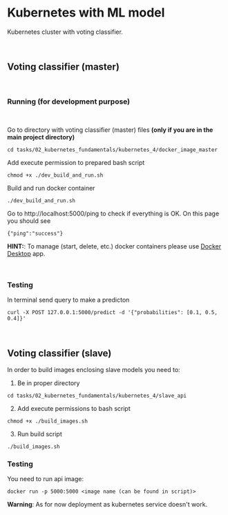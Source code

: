 # Kubernetes with ML model

Kubernetes cluster with voting classifier.

<br />

## Voting classifier (master)

<br />

### **Running (for development purpose)**

<br />

Go to directory with voting classifier (master) files **(only if you are in the main project directory)**
```
cd tasks/02_kubernetes_fundamentals/kubernetes_4/docker_image_master
```
Add execute permission to prepared bash script
```
chmod +x ./dev_build_and_run.sh
```
Build and run docker container
```
./dev_build_and_run.sh
```
Go to http://localhost:5000/ping to check if everything is OK.
On this page you should see
```
{"ping":"success"}
```
**HINT:**: To manage (start, delete, etc.) docker containers please use [Docker Desktop](https://www.docker.com/products/docker-desktop/) app.

<br />

### **Testing**

In terminal send query to make a predicton

```
curl -X POST 127.0.0.1:5000/predict -d '{"probabilities": [0.1, 0.5, 0.4]}'
```

<br />

## Voting classifier (slave)

In order to build images enclosing slave models you need to:
1. Be in proper directory
```
cd tasks/02_kubernetes_fundamentals/kubernetes_4/slave_api
```
2. Add execute permissions to bash script
```
chmod +x ./build_images.sh
```
3. Run build script
```
./build_images.sh
```

### **Testing**
You need to run api image:
```
docker run -p 5000:5000 <image name (can be found in script)>
```

**Warning**: As for now deployment as kubernetes service doesn't work.
